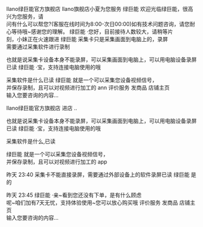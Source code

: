 llano绿巨能官方旗舰店
llano旗舰店小夏为您服务
绿巨能	欢迎光临绿巨能，很高兴为您服务，请	
问有什么可以帮您?(客服在线时间为8:00-次日00:00)如有技术问题咨询，请您耐心等待哦~感谢您的理解。
绿巨能	·您好，目前接待人数较大，请稍等片	
刻，小妹正在火速跟进
绿巨能	采集卡只是采集画面到电脑上的，录屏	
需要通过采集软件进行录制

也就是说采集卡设备本身不能录屏，可以采集画面到电脑上，可以用电脑设备录屏已读
绿巨能	·宝，支持连接电脑使用的哦	

采集软件是什么已读
绿巨能	就是一个可以采集您设备视频信号，	
并保存录制，且可以对视频进行加工的 ann
评价服务	发商品	店铺主页	
输入您要咨询的内容...


llano绿巨能官方旗舰店	进店	..	

也就是说采集卡设备本身不能录屏，可以采集画面到电脑上，可以用电脑设备录屏已读
绿巨能	·宝，支持连接电脑使用的哦	

采集软件是什么,已读

绿巨能	就是一个可以采集您设备视频信号，	
并保存录制，且可以对视频进行加工的 app

昨天 23:40
采集卡不能直接录屏，需要通过外部设备上的软件录屏已读
绿巨能	是的	

昨天 23:45
绿巨能	·亲~看到您还没有下单，是有什么顾虑	
呢~咱们加有7天无忧，支持体验使用~您可以放心购买哦
评价服务	发商品	店铺主页	
输入您要咨询的内容...









